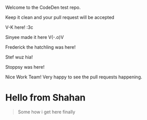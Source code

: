 
Welcome to the CodeDen test repo.

Keep it clean and your pull request will be accepted


V-K here! :3c

Sinyee made it here V(-.o)V

Frederick the hatchling was here!

Stef wuz hia!

Stoppsy was here!

Nice Work Team! Very happy to see the pull requests happening.
 # Hello from Shahan
 > Some how i get here finally